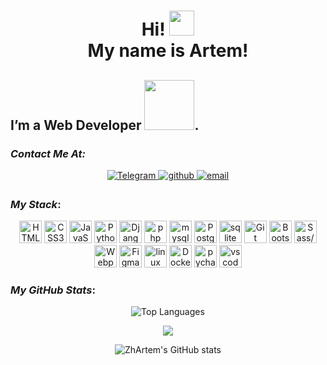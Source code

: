 <!--
**ZhArtem/ZhArtem** is a ✨ _special_ ✨ repository because its `README.md` (this file) appears on your GitHub profile.

Here are some ideas to get you started:

- 🔭 I’m currently working on ...
- 🌱 I’m currently learning ...
- 👯 I’m looking to collaborate on ...
- 🤔 I’m looking for help with ...
- 💬 Ask me about ...
- 📫 How to reach me: ...
- 😄 Pronouns: ...
- ⚡ Fun fact: ...
-->

<h1 align="center">Hi! <img src="https://user-images.githubusercontent.com/18350557/176309783-0785949b-9127-417c-8b55-ab5a4333674e.gif" width=40><br></img> My name is Artem!
</h1>

## I’m a Web Developer <img src="https://media.giphy.com/media/j0HjChGV0J44KrrlGv/giphy.gif" width="80px">.
<!-- Connect with me   -->
### ***Contact Me At:*** 
<div align="center">
    <a href="https://t.me/ArtemZ71" target="_blank">
        <img src="https://img.shields.io/badge/Telegram-blue?style=for-the-badge&logo=telegram&logoColor=white" alt="Telegram" style="margin-bottom: 5px;" />
    </a>
    <a href="https://github.com/ZhArtem" target="_blank">
        <img src="https://img.shields.io/badge/github-%2324292e.svg?&style=for-the-badge&logo=github&logoColor=white" alt="github" style="margin-bottom: 5px;" />
    </a>
    <!-- <a href="https://linkedin.com/in/ZhArtem" target="_blank">
        <img src="https://img.shields.io/badge/linkedin-%231E77B5.svg?&style=for-the-badge&logo=linkedin&logoColor=white" alt="linkedin" style="margin-bottom: 5px;" />
    </a>   -->
    <a href="mailto:zhogloaa@yandex.ru" >
        <img src="https://img.shields.io/badge/email-green.svg?&style=for-the-badge" alt="email" style="margin-bottom: 5px;" />
    </a>
</div>  



<!-- Skills --> 
### ***My Stack***: 
<p align="center">
    <a href="https://developer.mozilla.org/en-US/docs/Glossary/HTML5" title="HTML5" target="_blank" rel="noreferrer"><img src="https://raw.githubusercontent.com/danielcranney/readme-generator/main/public/icons/skills/html5-colored.svg" width="36" height="36" alt="HTML5" /></a>
    <a href="https://www.w3.org/TR/CSS/#css" title="CSS3" target="_blank" rel="noreferrer"><img src="https://raw.githubusercontent.com/danielcranney/readme-generator/main/public/icons/skills/css3-colored.svg" width="36" height="36" alt="CSS3" /></a>
    <a href="https://developer.mozilla.org/en-US/docs/Web/JavaScript" title="JavaScript" target="_blank" rel="noreferrer"><img src="https://raw.githubusercontent.com/danielcranney/readme-generator/main/public/icons/skills/javascript-colored.svg" width="36" height="36" alt="JavaScript" /></a>
    <a href="https://www.python.org/" title="Python" target="_blank" rel="noreferrer"><img src="https://raw.githubusercontent.com/danielcranney/readme-generator/main/public/icons/skills/python-colored.svg" width="36" height="36" alt="Python" /></a>
    <a href="https://www.djangoproject.com/" title="Django" target="_blank" rel="noreferrer"><img src="https://raw.githubusercontent.com/danielcranney/readme-generator/main/public/icons/skills/django-colored.svg" width="36" height="36" alt="Django" /></a>
    <a href="https://www.php.net/" title="PHP" target="_blank" rel="noreferrer"><img src="https://cdn.jsdelivr.net/gh/devicons/devicon/icons/php/php-original.svg" width="36" height="36" alt="php" /></a>
    <a href="https://www.mysql.com/" title="MySQL" target="_blank" rel="noreferrer"><img src="https://cdn.jsdelivr.net/gh/devicons/devicon/icons/mysql/mysql-original.svg" width="36" height="36" alt="mysql" /></a>
    <a href="https://www.postgresql.org/" title="PostgreSQL" target="_blank" rel="noreferrer"><img src="https://raw.githubusercontent.com/danielcranney/readme-generator/main/public/icons/skills/postgresql-colored.svg" width="36" height="36" alt="PostgreSQL" /></a>
    <a href="https://sqlite.org" title="SQLite" target="_blank" rel="noreferrer"><img src="https://cdn.jsdelivr.net/gh/devicons/devicon/icons/sqlite/sqlite-original.svg" width="36" height="36" alt="sqlite" /></a>
    <a href="https://git-scm.com/" title="Git" target="_blank" rel="noreferrer"><img src="https://raw.githubusercontent.com/danielcranney/readme-generator/main/public/icons/skills/git-colored.svg" width="36" height="36" alt="Git" /></a>
    <a href="https://getbootstrap.com/" title="Bootstrap" target="_blank" rel="noreferrer"><img src="https://raw.githubusercontent.com/danielcranney/readme-generator/main/public/icons/skills/bootstrap-colored.svg" width="36" height="36" alt="Bootstrap" /></a>
    <a href="https://sass-lang.com/" title="Sass/SCSS" target="_blank" rel="noreferrer"><img src="https://cdn.jsdelivr.net/gh/devicons/devicon/icons/sass/sass-original.svg" width="36" height="36" alt="Sass/SCSS" /></a>
    <a href="https://webpack.js.org/" title="Webpack" target="_blank" rel="noreferrer"><img src="https://cdn.jsdelivr.net/gh/devicons/devicon/icons/webpack/webpack-original.svg" width="36" height="36" alt="Webpack" /></a>
    <a href="https://www.figma.com/" title="Figma" target="_blank" rel="noreferrer"><img src="https://raw.githubusercontent.com/danielcranney/readme-generator/main/public/icons/skills/figma-colored.svg" width="36" height="36" alt="Figma" /></a>
    <a href="https://www.linux.org/" title="Linux" target="_blank" rel="noreferrer"><img src="https://cdn.jsdelivr.net/gh/devicons/devicon/icons/linux/linux-original.svg" width="36" height="36" alt="linux" /></a>
    <a href="https://www.docker.com/" title="Docker" target="_blank" rel="noreferrer"><img src="https://cdn.jsdelivr.net/gh/devicons/devicon/icons/docker/docker-original.svg" width="36" height="36" alt="Docker" /></a>
    <a href="https://www.jetbrains.com/pycharm/" title="PyCharm" target="_blank" rel="noreferrer"><img src="https://cdn.jsdelivr.net/gh/devicons/devicon/icons/pycharm/pycharm-original.svg" width="36" height="36" alt="pycharm" /></a>
    <a href="https://code.visualstudio.com/" title="Visual Studio Code" target="_blank" rel="noreferrer"><img src="https://cdn.jsdelivr.net/gh/devicons/devicon/icons/vscode/vscode-original.svg" width="36" height="36" alt="vscode" /></a>
</p>

### ***My GitHub Stats***:
<p align="center"><img src="https://github-readme-stats.vercel.app/api/top-langs/?username=ZhArtem&layout=pie&langs_count=10&title_color=10b981&text_color=84cc16&icon_color=ef4444&bg_color=22272e&locale=en&custom_title=Top%20%Languages" alt="Top Languages" /></p>
<p align="center"><img src="https://github-readme-streak-stats.herokuapp.com/?user=ZhArtem&stroke=84cc16&background=22272e&ring=10b981&fire=10b981&currStreakNum=84cc16&currStreakLabel=10b981&sideNums=84cc16&sideLabels=84cc16&dates=84cc16" /></p>
<p align="center"><img src="https://github-readme-stats.vercel.app/api?username=ZhArtem&show_icons=true&hide=&count_private=true&title_color=10b981&text_color=84cc16&icon_color=ef4444&bg_color=22272e&show_icons=true" alt="ZhArtem's GitHub stats" /></p>
